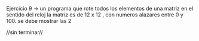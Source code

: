 Ejercicio 9 -> un programa que rote todos los elementos de una matriz en el sentido del reloj 
la matriz es de 12 x 12 , con numeros alazares entre 0 y 100. se debe mostrar las 2

//sin terminar//